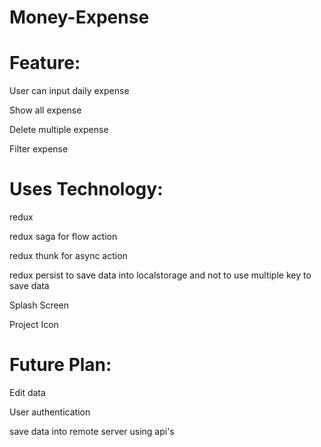 # Money-Expense

# Feature:

User can input daily expense

Show all expense

Delete multiple expense

Filter expense 




# Uses Technology:

redux

redux saga for flow action

redux thunk for async action

redux persist to save data into localstorage and not to use multiple key to save data

Splash Screen

Project Icon





# Future Plan:

Edit data

User authentication

save data into remote server using api's

